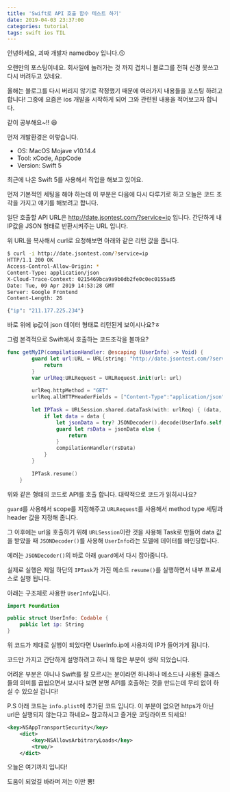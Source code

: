 ```yaml
---
title: 'Swift로 API 호출 함수 테스트 하기'
date: 2019-04-03 23:37:00
categories: tutorial
tags: swift ios TIL
---
```


안녕하세요, 괴짜 개발자 namedboy 입니다.😗

오랜만의 포스팅이네요.
회사일에 놀러가는 것 까지 겹치니 블로그를 전혀 신경 못쓰고 다시 버려두고 있네요.

올해는 블로그를 다시 버리지 않기로 작정했기 때문에 여러가지 내용들을 포스팅 하려고 합니다!
그중에 요즘은 ios 개발을 시작하게 되어 그와 관련된 내용을 적어보고자 합니다.

같이 공부해요~!! 😆

먼저 개발환경은 이렇습니다.

- OS: MacOS Mojave v10.14.4
- Tool: xCode, AppCode
- Version: Swift 5

최근에 나온 Swift 5를 사용해서 작업을 해보고 있어요.

먼저 기본적인 세팅을 해야 하는데 이 부분은 다음에 다시 다루기로 하고 오늘은 코드 조각을 가지고 얘기를 해보려고 합니다.

일단 호출할 API URL은 http://date.jsontest.com/?service=ip 입니다.
간단하게 내 IP값을 JSON 형태로 반환시켜주는 URL 입니다.

위 URL을 복사해서 curl로 요청해보면 아래와 같은 리턴 값을 줍니다.

```bash
$ curl -i http://date.jsontest.com/?service=ip
HTTP/1.1 200 OK
Access-Control-Allow-Origin: *
Content-Type: application/json
X-Cloud-Trace-Context: 0215469bca9a9b0db2fe0c0ec0155ad5
Date: Tue, 09 Apr 2019 14:53:28 GMT
Server: Google Frontend
Content-Length: 26

{"ip": "211.177.225.234"}
```
바로 위에 ip값이 json 데이터 형태로 리턴된게 보이시나요?ㅎ

그럼 본격적으로 Swift에서 호출하는 코드조각을 볼까요?

```swift
func getMyIP(compilationHandler: @escaping (UserInfo) -> Void) {
        guard let url:URL = URL(string: "http://date.jsontest.com/?service=ip") else {
            return
        }
        var urlReq:URLRequest = URLRequest.init(url: url)
        
        urlReq.httpMethod = "GET"
        urlReq.allHTTPHeaderFields = ["Content-Type":"application/json"]
        
        let IPTask = URLSession.shared.dataTask(with: urlReq) { (data, res, err) in
            if let data = data {
                let jsonData = try? JSONDecoder().decode(UserInfo.self, from: data)
                guard let rsData = jsonData else {
                    return
                }
                compilationHandler(rsData)
            }
        }
        
        IPTask.resume()
    }
```
위와 같은 형태의 코드로 API를 호출 합니다. 대략적으로 코드가 읽히시나요?

`guard`를 사용해서 scope를 지정해주고 `URLRequest`를 사용해서 method type 세팅과 header 값을 지정해 줍니다.

그 이후에는 url을 호출하기 위해 `URLSession`이란 것을 사용해 Task로 만들어 data 값을 받았을 때 `JSONDecoder()`를 사용해 `UserInfo`라는 모델에 데이터를 바인딩합니다.

에러는 `JSONDecoder()`의 바로 아래 `guard`에서 다시 잡아줍니다.

실제로 실행은 제일 하단의 `IPTask`가 가진 메소드 `resume()`를 실행하면서 내부 프로세스로 실행 됩니다.

아래는 구조체로 사용한 `UserInfo`입니다.

```swift
import Foundation

public struct UserInfo: Codable {
    public let ip: String
}
```

위 코드가 제대로 실행이 되었다면 UserInfo.ip에 사용자의 IP가 들어가게 됩니다.

코드만 가지고 간단하게 설명하려고 하니 꽤 많은 부분이 생략 되었습니다.

어려운 부분은 아니나 Swift를 잘 모르시는 분이라면 하나하나 메소드나 사용된 클래스들의 의미를 곱씹으면서 보시다 보면 분명 API를 호출하는 것을 만드는데 무리 없이 하실 수 있으실 겁니다!

P.S 아래 코드는 `info.plist`에 추가된 코드 입니다. 이 부분이 없으면 https가 아닌 url은 실행되지 않는다고 하네요~ 참고하시고 즐거운 코딩라이프 되세요!
```xml
<key>NSAppTransportSecurity</key>
	<dict>
		<key>NSAllowsArbitraryLoads</key>
		<true/>
	</dict>
```

오늘은 여기까지 입니다!

도움이 되었길 바라며 저는 이만 뿅!
